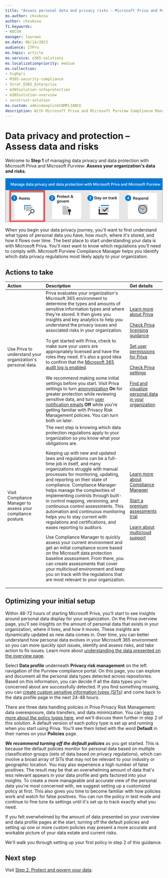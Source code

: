 ```yaml
---
title: "Assess personal data and privacy risks – Microsoft Priva and Purview"
ms.author: chvukosw
author: chvukosw
f1.keywords:
- NOCSH
manager: laurawi
ms.date: 06/14/2023
audience: ITPro
ms.topic: article
ms.service: o365-solutions
ms.localizationpriority: medium
ms.collection:
- highpri
- M365-security-compliance
- Strat_O365_Enterprise
- m365solution-infoprotection
- m365solution-overview
- zerotrust-solution
ms.custom: admindeeplinkCOMPLIANCE
description: With Microsoft Priva and Microsoft Purview Compliance Manager, see how much personal data your org has and where, and which data privacy regulations apply.
---
```


# Data privacy and protection – Assess data and risks

Welcome to **Step 1** of managing data privacy and data protection with Microsoft Priva and Microsoft Purview: **Assess your organization's data and risks**.

![The steps to manage data privacy and data protection with Microsoft Priva and Microsoft Purview](../media/data-privacy-protection/manage-data-privacy-protection-steps-one.png)

When you begin your data privacy journey, you'll want to first understand what types of personal data you have, how much, where it's stored, and how it flows over time. The best place to start understanding your data is with Microsoft Priva. You'll next want to know which regulations you'll need to comply with. Microsoft Purview Compliance Manager helps you identify which data privacy regulations most likely apply to your organization.

## Actions to take

|Action|Description|Get details|
|:---|:----------|:---------------|
|Use Priva to understand your organization's personal data.| Priva evaluates your organization's Microsoft 365 environment to determine the types and amounts of sensitive information types and where they're stored. It then gives you insights and key analytics to help you understand the privacy issues and associated risks in your organization.<br><br>To get started with Priva, check to make sure your users are appropriately licensed and have the roles they need. It's also a good idea to confirm that the [Microsoft 365 audit log is enabled](/privacy/priva/priva-setup#enable-the-microsoft-365-audit-log).<br><br> We recommend making some initial settings before you start. Visit Priva settings to turn [anonymization](/privacy/priva/priva-settings#anonymization) **On** for greater protection while reviewing sensitive data, and turn [user notification emails](/privacy/priva/priva-settings#user-notification-emails) **Off** while you're getting familiar with Privacy Risk Management policies. You can turn both on later.| [Learn more about Priva](/privacy/priva/priva-overview) <br><br> [Check Priva licensing guidance](/privacy/priva/priva-setup)<br><br>[Set user permissions for Priva](/privacy/priva/priva-permissions)<br><br>[Check Priva settings](/privacy/priva/priva-settings)<br><br>[Find and visualize personal data in your organization](/privacy/priva/priva-data-profile)|
|Visit Compliance Manager to assess your compliance posture.| The next step is knowing which data protection regulations apply to your organization so you know what your obligations are.<p><p>Keeping up with new and updated laws and regulations can be a full-time job in itself, and many organizations struggle with manual processes for monitoring, updating, and reporting on their state of compliance. Compliance Manager helps manage the complexities of implementing controls through built-in control mapping, versioning, and continuous control assessments. This automation and continuous monitoring helps you to stay current with regulations and certifications, and eases reporting to auditors. <p><p>Use Compliance Manager to quickly assess your current environment and get an initial compliance score based on the Microsoft data protection baseline assessment. From there, you can create assessments that cover your multicloud environment and keep you on track with the regulations that are most relevant to your organization. | [Learn more about Compliance Manager](../compliance/compliance-manager.md)<br><br>[Start a premium assessments trial](../compliance/compliance-manager-setup.md#start-a-premium-assessments-trial)<br><br>[Learn about multicloud support](../compliance/compliance-manager-multicloud.md)|

## Optimizing your initial setup

Within 48-72 hours of starting Microsoft Priva, you'll start to see insights around personal data display for your organization. On the Priva overview page, you'll see insights on the amount of personal data that exists in your organization, where it lives, and how it moves. These insights are dynamically updated as new data comes in. Over time, you can better understand how personal data evolves in your Microsoft 365 environment so you can more quickly spot issues, identify and assess risks, and take action to fix issues. Learn more about [understanding the data presented on the overview page](/privacy/priva/priva-data-profile#explore-the-overview-page).

 ​Select **Data profile** underneath **Privacy risk management** on the left navigation of the Purview compliance portal. On this page, you can explore and document all the personal data types detected across repositories. Based on this information, you can decide if all the data types you're concerned about are successfully detected. If you find something missing, you can [create custom sensitive information types (SITs)](../compliance/create-a-custom-sensitive-information-type.md) and come back to the data profile page in the next 24-48 hours.

There are three data handling policies in Priva Privacy Risk Management: data overexposure, data transfers, and data minimization. You can [learn more about the policy types here](/privacy/priva/risk-management), and we'll discuss them further in step 2 of this solution. A default version of each policy type is set up and running when you start using Priva. You'll see them listed with the word **Default** in their names on your **Policies** page.

***We recommend turning off the default policies*** as you get started. This is because the default policies monitor for personal data based on multiple classification groups (sets of data based on privacy regulations), which can involve a broad array of SITs that may not be relevant to your industry or geographic location. You may also experience a high number of false positives. The result may be that an overwhelming amount of data that's less relevant appears in your data profile and gets factored into your insights. To create a more manageable and accurate view of the personal data you're most concerned with, we suggest setting up a customized policy at first. This also gives you time to become familiar with how policies work and watch for false positives. You can run the policy in test mode and continue to fine tune its settings until it's set up to track exactly what you need.

If you felt overwhelmed by the amount of data presented on your overview and data profile pages at the start, turning off the default policies and setting up one or more custom policies may present a more accurate and workable picture of your data estate and current risks.

We'll walk you through setting up your first policy in step 2 of this guidance.

## Next step

Visit [Step 2. Protect and govern your data](data-privacy-protection-protect-govern.md).